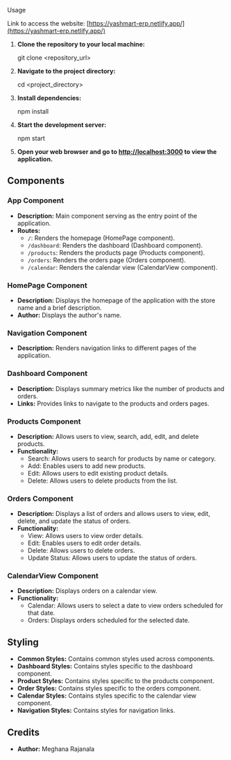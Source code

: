 
Usage


   Link to access the website: [https://yashmart-erp.netlify.app/](https://yashmart-erp.netlify.app/)
   




1. **Clone the repository to your local machine:**

  
    git clone <repository_url>
   

2. **Navigate to the project directory:**

 
    cd <project_directory>
   

3. **Install dependencies:**

    
    npm install
   

4. **Start the development server:**

  
    npm start
    

5. **Open your web browser and go to [http://localhost:3000](http://localhost:3000) to view the application.**

## Components

### App Component

- **Description:** Main component serving as the entry point of the application.
- **Routes:**
  - `/`: Renders the homepage (HomePage component).
  - `/dashboard`: Renders the dashboard (Dashboard component).
  - `/products`: Renders the products page (Products component).
  - `/orders`: Renders the orders page (Orders component).
  - `/calendar`: Renders the calendar view (CalendarView component).

### HomePage Component

- **Description:** Displays the homepage of the application with the store name and a brief description.
- **Author:** Displays the author's name.

### Navigation Component

- **Description:** Renders navigation links to different pages of the application.

### Dashboard Component

- **Description:** Displays summary metrics like the number of products and orders.
- **Links:** Provides links to navigate to the products and orders pages.

### Products Component

- **Description:** Allows users to view, search, add, edit, and delete products.
- **Functionality:**
  - Search: Allows users to search for products by name or category.
  - Add: Enables users to add new products.
  - Edit: Allows users to edit existing product details.
  - Delete: Allows users to delete products from the list.

### Orders Component

- **Description:** Displays a list of orders and allows users to view, edit, delete, and update the status of orders.
- **Functionality:**
  - View: Allows users to view order details.
  - Edit: Enables users to edit order details.
  - Delete: Allows users to delete orders.
  - Update Status: Allows users to update the status of orders.

### CalendarView Component

- **Description:** Displays orders on a calendar view.
- **Functionality:**
  - Calendar: Allows users to select a date to view orders scheduled for that date.
  - Orders: Displays orders scheduled for the selected date.

## Styling

- **Common Styles:** Contains common styles used across components.
- **Dashboard Styles:** Contains styles specific to the dashboard component.
- **Product Styles:** Contains styles specific to the products component.
- **Order Styles:** Contains styles specific to the orders component.
- **Calendar Styles:** Contains styles specific to the calendar view component.
- **Navigation Styles:** Contains styles for navigation links.

## Credits

- **Author:** Meghana Rajanala
